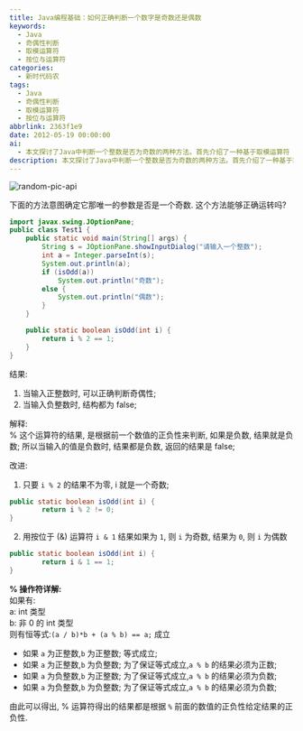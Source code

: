 ```yaml
---
title: Java编程基础：如何正确判断一个数字是奇数还是偶数
keywords:
  - Java
  - 奇偶性判断
  - 取模运算符
  - 按位与运算符
categories:
  - 新时代码农
tags:
  - Java
  - 奇偶性判断
  - 取模运算符
  - 按位与运算符
abbrlink: 2363f1e9
date: 2012-05-19 00:00:00
ai:
  - 本文探讨了Java中判断一个整数是否为奇数的两种方法。首先介绍了一种基于取模运算符（%）的方法，该方法正确地判定正整数的奇偶性，但对于负整数会返回错误的结果。然后提出改进方案：使用按位与运算符（&）进行判断，这种方法更加简洁和有效。文章还详细解释了取模运算符的工作原理，说明了其结果根据操作数的符号决定的问题。
description: 本文探讨了Java中判断一个整数是否为奇数的两种方法。首先介绍了一种基于取模运算符（%）的方法，该方法正确地判定正整数的奇偶性，但对于负整数会返回错误的结果。然后提出改进方案：使用按位与运算符（&）进行判断，这种方法更加简洁和有效。文章还详细解释了取模运算符的工作原理，说明了其结果根据操作数的符号决定的问题。
---
```


<!-- markdownlint-disable-next-line MD033 -->
<meta name="referrer" content="no-referrer"/>

![random-pic-api](https://api.dong4j.ink:1024/cover?spm={{spm}})

下面的方法意图确定它那唯一的参数是否是一个奇数. 这个方法能够正确运转吗?

```java
import javax.swing.JOptionPane;
public class Test1 {
    public static void main(String[] args) {
        String s = JOptionPane.showInputDialog("请输入一个整数");
        int a = Integer.parseInt(s);
        System.out.println(a);
        if (isOdd(a))
            System.out.println("奇数");
        else {
            System.out.println("偶数");
        }
    }

    public static boolean isOdd(int i) {
        return i % 2 == 1;
    }
}
```

结果:

1. 当输入正整数时, 可以正确判断奇偶性;
2. 当输入负整数时, 结构都为 false;

解释:  
% 这个运算符的结果, 是根据前一个数值的正负性来判断, 如果是负数, 结果就是负数; 所以当输入的值是负数时, 结果都是负数, 返回的结果是 false;

改进:

1. 只要 `i % 2` 的结果不为零, i 就是一个奇数;

```java
public static boolean isOdd(int i) {
        return i % 2 != 0;
}
```

2. 用按位于 (&) 运算符 `i & 1` 结果如果为 `1`, 则 `i` 为奇数, 结果为 `0`, 则 `i` 为偶数

```java
public static boolean isOdd(int i) {
        return i & 1 == 1;
}
```

**% 操作符详解:**  
如果有:  
a: int 类型  
b: 非 0 的 int 类型  
则有恒等式:`(a / b)*b + (a % b) == a;` 成立

- 如果 `a` 为正整数,`b` 为正整数; 等式成立;
- 如果 `a` 为正整数,`b` 为负整数; 为了保证等式成立,`a % b` 的结果必须为正数;
- 如果 `a` 为负整数,`b` 为正整数; 为了保证等式成立,`a % b` 的结果必须为负数;
- 如果 `a` 为负整数,`b` 为负整数; 为了保证等式成立,`a % b` 的结果必须为负数;

由此可以得出, % 运算符得出的结果都是根据 `%` 前面的数值的正负性给定结果的正负性.
